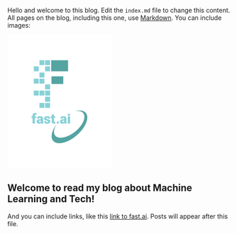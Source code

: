 Hello and welcome to this blog. Edit the `index.md` file to change this content. All pages on the blog, including this one, use [Markdown](https://guides.github.com/features/mastering-markdown/). You can include images:

![Image of fast.ai logo](images/logo.png)

## Welcome to read my blog about Machine Learning and Tech!

And you can include links, like this [link to fast.ai](https://www.fast.ai). Posts will appear after this file. 
